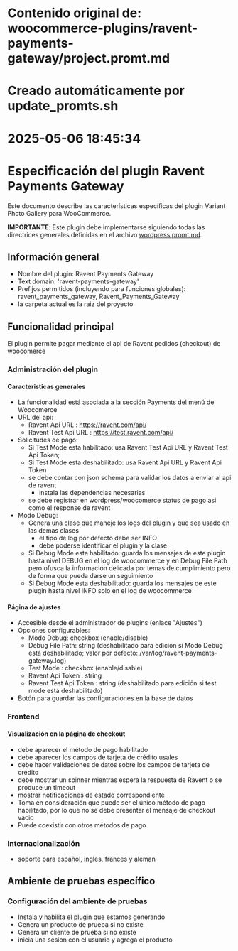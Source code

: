 # Contenido original de: woocommerce-plugins/ravent-payments-gateway/project.promt.md
# Creado automáticamente por update_promts.sh
# 2025-05-06 18:45:34

# Especificación del plugin Ravent Payments Gateway

Este documento describe las características específicas del plugin Variant Photo Gallery para WooCommerce.

**IMPORTANTE**: Este plugin debe implementarse siguiendo todas las directrices generales definidas en el archivo [wordpress.promt.md](../wordpress.promt.md).

## Información general

- Nombre del plugin: Ravent Payments Gateway
- Text domain: 'ravent-payments-gateway'
- Prefijos permitidos (incluyendo para funciones globales): ravent_payments_gateway, Ravent_Payments_Gateway
- la carpeta actual es la raiz del proyecto

## Funcionalidad principal

El plugin permite pagar mediante el api de Ravent pedidos (checkout) de woocomerce

### Administración del plugin

#### Caracteristicas generales
- La funcionalidad está asociada a la sección Payments del menú de Woocomerce
- URL del api:
  - Ravent Api URL : https://ravent.com/api/
  - Ravent Test Api URL : https://test.ravent.com/api/
- Solicitudes de pago:
  - Si Test Mode esta habilitado: usa Ravent Test Api URL y Ravent Test Api Token;
  - Si Test Mode esta deshabilitado: usa Ravent Api URL y Ravent Api Token
  - se debe contar con json schema para validar los datos a enviar al api de ravent
    - instala las dependencias necesarias
  - se debe registrar en wordpress/woocomerce status de pago asi como el response de ravent  
- Modo Debug:
  - Genera una clase que maneje los logs del plugin y que sea usado en las demas clases 
    - el tipo de log por defecto debe ser INFO
    - debe poderse identificar el plugin y la clase
  - Si Debug Mode esta habilitado: guarda los mensajes de este plugin hasta nivel DEBUG en el log de woocommerce y en Debug File Path pero ofusca la información delicada por temas de cumplimiento pero de forma que pueda darse un seguimiento
  - Si Debug Mode esta deshabilitado: guarda los mensajes de este plugin hasta nivel INFO solo en el log de woocommerce


#### Página de ajustes
- Accesible desde el administrador de plugins (enlace "Ajustes")
- Opciones configurables:
  - Modo Debug: checkbox (enable/disable)
  - Debug File Path: string (deshabilitado para edición si Modo Debug está deshabilitado; valor por defecto: /var/log/ravent-payments-gateway.log)
  - Test Mode : checkbox  (enable/disable)
  - Ravent Api Token : string
  - Ravent Test Api Token : string (deshabilitado para edición si test mode está deshabilitado)
- Botón para guardar las configuraciones en la base de datos


### Frontend

#### Visualización en la página de checkout
- debe aparecer el método de pago habilitado
- debe aparecer los campos de tarjeta de crédito usales 
- debe hacer validaciones de datos sobre los campos de tarjeta de crédito
- debe mostrar un spinner mientras espera la respuesta de Ravent o se produce un timeout 
- mostrar notificaciones de estado correspondiente  
- Toma en consideración que puede ser el único método de pago habilitado, por lo que no se debe presentar el mensaje de checkout vacio
- Puede coexistir con otros métodos de pago

### Internacionalización
- soporte para español, ingles, frances y aleman

## Ambiente de pruebas específico

### Configuración del ambiente de pruebas
- Instala y habilita el plugin que estamos generando
- Genera un producto de prueba si no existe
- Genera un cliente de prueba si no existe
- inicia una sesion con el usuario y agrega el producto
